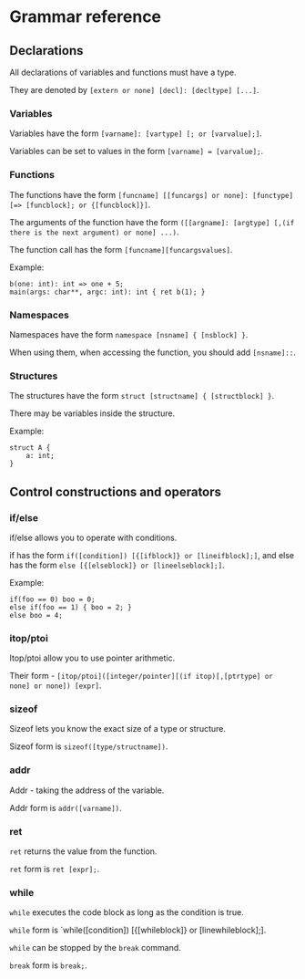 # Grammar reference

## Declarations

All declarations of variables and functions must have a type.

They are denoted by `[extern or none] [decl]: [decltype] [...]`.

### Variables

Variables have the form `[varname]: [vartype] [; or [varvalue];]`.

Variables can be set to values in the form `[varname] = [varvalue];`.

### Functions

The functions have the form `[funcname] [[funcargs] or none]: [functype] [=> [funcblock]; or {[funcblock]}]`.

The arguments of the function have the form `([[argname]: [argtype] [,(if there is the next argument) or none] ...)`.

The function call has the form `[funcname][funcargsvalues]`.

Example:

    b(one: int): int => one + 5;
    main(args: char**, argc: int): int { ret b(1); }
    
### Namespaces

Namespaces have the form `namespace [nsname] { [nsblock] }`.

When using them, when accessing the function, you should add `[nsname]::`.

### Structures

The structures have the form `struct [structname] { [structblock] }`.

There may be variables inside the structure.

Example:

    struct A {
        a: int;
    }
    
## Control constructions and operators

### if/else

if/else allows you to operate with conditions.

if has the form `if([condition]) [{[ifblock]} or [lineifblock];]`, and else has the form `else [{[elseblock]} or [lineelseblock];]`.

Example:

    if(foo == 0) boo = 0;
    else if(foo == 1) { boo = 2; }
    else boo = 4;
    
### itop/ptoi

Itop/ptoi allow you to use pointer arithmetic.

Their form - `[itop/ptoi]([integer/pointer][(if itop)[,[ptrtype] or none] or none]) [expr]`.

### sizeof

Sizeof lets you know the exact size of a type or structure.

Sizeof form is `sizeof([type/structname])`.

### addr

Addr - taking the address of the variable.

Addr form is `addr([varname])`.

### ret

`ret` returns the value from the function.

`ret` form is `ret [expr];`.

### while

`while` executes the code block as long as the condition is true.

`while` form is `while([condition]) [{[whileblock]} or [linewhileblock];].

`while` can be stopped by the `break` command.

`break` form is `break;`.
